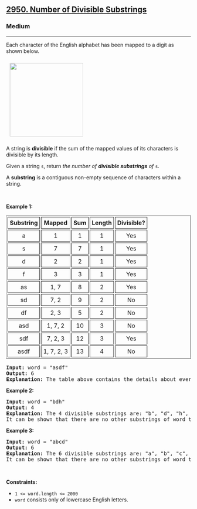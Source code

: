 <h2><a href="https://leetcode.com/problems/number-of-divisible-substrings/">2950. Number of Divisible Substrings</a></h2><h3>Medium</h3><hr><div><p>Each character of the English alphabet has been mapped to a digit as shown below.</p>

<p><img alt="" src="https://assets.leetcode.com/uploads/2023/11/28/old_phone_digits.png" style="padding: 10px; width: 200px; height: 200px;"></p>

<p>A string is <strong>divisible</strong> if the sum of the mapped values of its characters is divisible by its length.</p>

<p>Given a string <code>s</code>, return <em>the number of <strong>divisible substrings</strong> of</em> <code>s</code>.</p>

<p>A <strong>substring</strong> is a contiguous non-empty sequence of characters within a string.</p>

<p>&nbsp;</p>
<p><strong class="example">Example 1:</strong></p>

<table border="1" cellspacing="3" style="border-collapse: separate; text-align: center;">
	<tbody>
		<tr>
			<th style="padding: 5px; border: 1px solid black;">Substring</th>
			<th style="padding: 5px; border: 1px solid black;">Mapped</th>
			<th style="padding: 5px; border: 1px solid black;">Sum</th>
			<th style="padding: 5px; border: 1px solid black;">Length</th>
			<th style="padding: 5px; border: 1px solid black;">Divisible?</th>
		</tr>
		<tr>
			<td style="padding: 5px; border: 1px solid black;">a</td>
			<td style="padding: 5px; border: 1px solid black;">1</td>
			<td style="padding: 5px; border: 1px solid black;">1</td>
			<td style="padding: 5px; border: 1px solid black;">1</td>
			<td style="padding: 5px; border: 1px solid black;">Yes</td>
		</tr>
		<tr>
			<td style="padding: 5px; border: 1px solid black;">s</td>
			<td style="padding: 5px; border: 1px solid black;">7</td>
			<td style="padding: 5px; border: 1px solid black;">7</td>
			<td style="padding: 5px; border: 1px solid black;">1</td>
			<td style="padding: 5px; border: 1px solid black;">Yes</td>
		</tr>
		<tr>
			<td style="padding: 5px; border: 1px solid black;">d</td>
			<td style="padding: 5px; border: 1px solid black;">2</td>
			<td style="padding: 5px; border: 1px solid black;">2</td>
			<td style="padding: 5px; border: 1px solid black;">1</td>
			<td style="padding: 5px; border: 1px solid black;">Yes</td>
		</tr>
		<tr>
			<td style="padding: 5px; border: 1px solid black;">f</td>
			<td style="padding: 5px; border: 1px solid black;">3</td>
			<td style="padding: 5px; border: 1px solid black;">3</td>
			<td style="padding: 5px; border: 1px solid black;">1</td>
			<td style="padding: 5px; border: 1px solid black;">Yes</td>
		</tr>
		<tr>
			<td style="padding: 5px; border: 1px solid black;">as</td>
			<td style="padding: 5px; border: 1px solid black;">1, 7</td>
			<td style="padding: 5px; border: 1px solid black;">8</td>
			<td style="padding: 5px; border: 1px solid black;">2</td>
			<td style="padding: 5px; border: 1px solid black;">Yes</td>
		</tr>
		<tr>
			<td style="padding: 5px; border: 1px solid black;">sd</td>
			<td style="padding: 5px; border: 1px solid black;">7, 2</td>
			<td style="padding: 5px; border: 1px solid black;">9</td>
			<td style="padding: 5px; border: 1px solid black;">2</td>
			<td style="padding: 5px; border: 1px solid black;">No</td>
		</tr>
		<tr>
			<td style="padding: 5px; border: 1px solid black;">df</td>
			<td style="padding: 5px; border: 1px solid black;">2, 3</td>
			<td style="padding: 5px; border: 1px solid black;">5</td>
			<td style="padding: 5px; border: 1px solid black;">2</td>
			<td style="padding: 5px; border: 1px solid black;">No</td>
		</tr>
		<tr>
			<td style="padding: 5px; border: 1px solid black;">asd</td>
			<td style="padding: 5px; border: 1px solid black;">1, 7, 2</td>
			<td style="padding: 5px; border: 1px solid black;">10</td>
			<td style="padding: 5px; border: 1px solid black;">3</td>
			<td style="padding: 5px; border: 1px solid black;">No</td>
		</tr>
		<tr>
			<td style="padding: 5px; border: 1px solid black;">sdf</td>
			<td style="padding: 5px; border: 1px solid black;">7, 2, 3</td>
			<td style="padding: 5px; border: 1px solid black;">12</td>
			<td style="padding: 5px; border: 1px solid black;">3</td>
			<td style="padding: 5px; border: 1px solid black;">Yes</td>
		</tr>
		<tr>
			<td style="padding: 5px; border: 1px solid black;">asdf</td>
			<td style="padding: 5px; border: 1px solid black;">1, 7, 2, 3</td>
			<td style="padding: 5px; border: 1px solid black;">13</td>
			<td style="padding: 5px; border: 1px solid black;">4</td>
			<td style="padding: 5px; border: 1px solid black;">No</td>
		</tr>
	</tbody>
</table>

<pre><strong>Input:</strong> word = "asdf"
<strong>Output:</strong> 6
<strong>Explanation:</strong> The table above contains the details about every substring of word, and we can see that 6 of them are divisible.
</pre>

<p><strong class="example">Example 2:</strong></p>

<pre><strong>Input:</strong> word = "bdh"
<strong>Output:</strong> 4
<strong>Explanation:</strong> The 4 divisible substrings are: "b", "d", "h", "bdh".
It can be shown that there are no other substrings of word that are divisible.
</pre>

<p><strong class="example">Example 3:</strong></p>

<pre><strong>Input:</strong> word = "abcd"
<strong>Output:</strong> 6
<strong>Explanation:</strong> The 6 divisible substrings are: "a", "b", "c", "d", "ab", "cd".
It can be shown that there are no other substrings of word that are divisible.
</pre>

<p>&nbsp;</p>
<p><strong>Constraints:</strong></p>

<ul>
	<li><code>1 &lt;= word.length &lt;= 2000</code></li>
	<li><code>word</code> consists only of lowercase English letters.</li>
</ul>
</div>